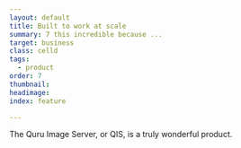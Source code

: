 ```yaml
---
layout: default
title: Built to work at scale
summary: 7 this incredible because ...
target: business
class: celld
tags:
  - product
order: 7
thumbnail:
headimage:
index: feature

---
```


The Quru Image Server, or QIS, is a truly wonderful product.
